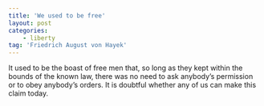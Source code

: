 ```yaml
---
title: 'We used to be free'
layout: post
categories:
    - liberty
tag: 'Friedrich August von Hayek'
---
```


It used to be the boast of free men that, so long as they kept within the bounds of the known law, there was no need to ask anybody’s permission or to obey anybody’s orders. It is doubtful whether any of us can make this claim today.